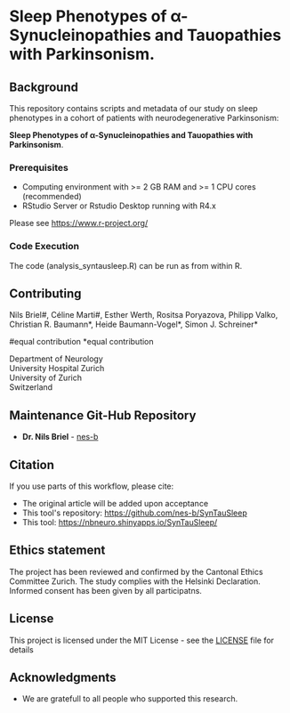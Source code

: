 # Sleep Phenotypes of α-Synucleinopathies and Tauopathies with Parkinsonism. 


## Background

This repository contains scripts and metadata of our study on sleep phenotypes in a cohort of patients with neurodegenerative Parkinsonism: 

**Sleep Phenotypes of α-Synucleinopathies and Tauopathies with Parkinsonism**. 



### Prerequisites

- Computing environment with >= 2 GB RAM and >= 1 CPU cores (recommended)  
- RStudio Server or Rstudio Desktop running with R4.x 

Please see https://www.r-project.org/ 

### Code Execution

The code (analysis_syntausleep.R) can be run as from within R.


## Contributing

Nils Briel#, Céline Marti#, Esther Werth, Rositsa Poryazova, Philipp Valko, Christian R. Baumann*, Heide Baumann-Vogel*, Simon J. Schreiner*

#equal contribution
*equal contribution


Department of Neurology \
University Hospital Zurich \
University of Zurich \
Switzerland


## Maintenance Git-Hub Repository

* **Dr. Nils Briel** - [nes-b](https://github.com/nes-b)


## Citation

If you use parts of this workflow, please cite:
* The original article will be added upon acceptance
* This tool's repository: https://github.com/nes-b/SynTauSleep
* This tool: https://nbneuro.shinyapps.io/SynTauSleep/


## Ethics statement

The project has been reviewed and confirmed by the Cantonal Ethics Committee Zurich. The study complies with the Helsinki Declaration. Informed consent has been given by all participatns.


## License

This project is licensed under the MIT License - see the [LICENSE](LICENSE) file for details


## Acknowledgments

* We are gratefull to all people who supported this research. 
